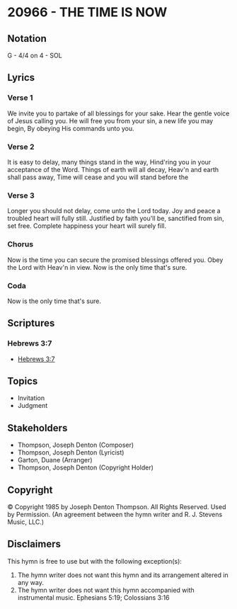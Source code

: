# 20966 - THE TIME IS NOW

## Notation

G - 4/4 on 4 - SOL

## Lyrics

### Verse 1

We invite you to partake of all blessings for your sake. Hear the gentle voice of Jesus calling you. He will free you from your sin, a new life you may begin, By obeying His commands unto you.

### Verse 2

It is easy to delay, many things stand in the way, Hind'ring you in your acceptance of the Word. Things of earth will all decay, Heav'n and earth shall pass away, Time will cease and you will stand before the 

### Verse 3

Longer you should not delay, come unto the Lord today. Joy and peace a troubled heart will fully still. Justified by faith you'll be, sanctified from sin, set free. Complete happiness your heart will surely fill.

### Chorus

Now is the time you can secure the promised blessings offered you. Obey the Lord with Heav'n in view. Now is the only time that's sure.

### Coda

Now is the only time that's sure.


## Scriptures

### Hebrews 3:7

- [Hebrews 3:7](https://www.biblegateway.com/passage/?search=Hebrews%203%3A7)


## Topics

- Invitation
- Judgment

## Stakeholders

- Thompson, Joseph Denton (Composer)
- Thompson, Joseph Denton (Lyricist)
- Garton, Duane (Arranger)
- Thompson, Joseph Denton (Copyright Holder)

## Copyright

© Copyright 1985 by Joseph Denton Thompson. All Rights Reserved. Used by Permission.
(An agreement between the hymn writer and R. J. Stevens Music, LLC.)

## Disclaimers

This hymn is free to use but with the following exception(s):
1. The hymn writer does not want this hymn and its arrangement altered in any way.
2. The hymn writer does not want this hymn accompanied with instrumental music.
Ephesians 5:19; Colossians 3:16

